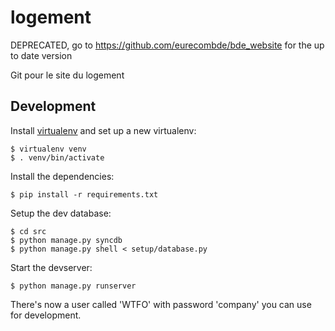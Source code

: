 logement
========

DEPRECATED, go to https://github.com/eurecombde/bde_website for the up to date version

Git pour le site du logement

Development
-----------

Install [virtualenv](https://virtualenv.pypa.io/en/latest/virtualenv.html) and set up a new virtualenv:

    $ virtualenv venv
    $ . venv/bin/activate

Install the dependencies:

    $ pip install -r requirements.txt

Setup the dev database:

    $ cd src
    $ python manage.py syncdb
    $ python manage.py shell < setup/database.py

Start the devserver:

    $ python manage.py runserver

There's now a user called 'WTFO' with password 'company' you can use for development.
